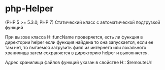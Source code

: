 # php-Helper
(PHP 5 >= 5.3.0, PHP 7)
Статический класс с автоматической подгрузкой функций


При вызове класса H::funcName проверяется, есть ли функция в директории helper
если функция найдена то она запускается, если ее там нет, то пытаемся загрузить файл из интернета или локального хранилища затем сохраняется в директорию helper и выполняется.

Адрес хранилища файлов функций указан в свойстве H:: $remouteUrl



